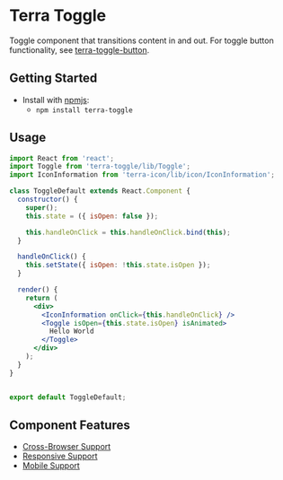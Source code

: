 # Terra Toggle

Toggle component that transitions content in and out. For toggle button functionality, see [terra-toggle-button](#/site/toggle-button).

## Getting Started

- Install with [npmjs](https://www.npmjs.com):
  - `npm install terra-toggle`

## Usage

```jsx
import React from 'react';
import Toggle from 'terra-toggle/lib/Toggle';
import IconInformation from 'terra-icon/lib/icon/IconInformation';

class ToggleDefault extends React.Component {
  constructor() {
    super();
    this.state = ({ isOpen: false });

    this.handleOnClick = this.handleOnClick.bind(this);
  }

  handleOnClick() {
    this.setState({ isOpen: !this.state.isOpen });
  }

  render() {
    return (
      <div>
        <IconInformation onClick={this.handleOnClick} />
        <Toggle isOpen={this.state.isOpen} isAnimated>
          Hello World
        </Toggle>
      </div>
    );
  }
}


export default ToggleDefault;
```

## Component Features
* [Cross-Browser Support](https://github.com/cerner/terra-core/wiki/Component-Features#cross-browser-support)
* [Responsive Support](https://github.com/cerner/terra-core/wiki/Component-Features#responsive-support)
* [Mobile Support](https://github.com/cerner/terra-core/wiki/Component-Features#mobile-support)
